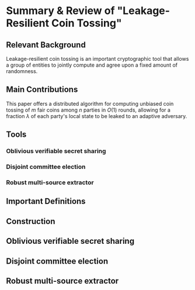 # Summary & Review of "Leakage-Resilient Coin Tossing"

## Relevant Background

Leakage-resilient coin tossing is an important cryptographic tool that allows a group of entities to jointly compute and agree upon a fixed amount of randomness.

## Main Contributions

This paper offers a distributed algorithm for computing unbiased coin tossing of $m$ fair coins among $n$ parties in $O(1)$ rounds, allowing for a fraction $\lambda$ of each party's local state to be leaked to an adaptive adversary.

## Tools

### Oblivious verifiable secret sharing
### Disjoint committee election
### Robust multi-source extractor

## Important Definitions

## Construction

## Oblivious verifiable secret sharing

## Disjoint committee election

## Robust multi-source extractor
